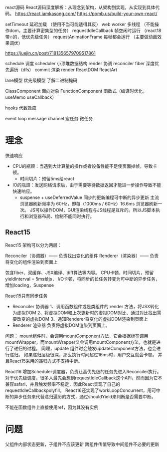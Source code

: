 react源码   React源码深度解析：从理念到架构，从架构到实现，从实现到具体代码。
https://react.iamkasong.com/
https://pomb.us/build-your-own-react/



setTimeout 延迟加载 （使用不当可能适得其反）
web worker 多线程 （不能操作dom，主要计算密集型的任务）
requestIdleCallback 帧空闲时运行 （react18带🔥的，低优先级任务）
requestAnimationFrame 每帧都会运行 （主要做动画效果调优）

https://juejin.cn/post/7181356579709517861

schedule 调度 scheduler 小顶堆数据结构
render 协调 reconciler  fiber 深度优先遍历（dfs）
commit 渲染  render ReactDOM ReactArt

lane模型 优先级模型 了解二进制掩码

ClassComponent     面向对象
FunctionComponent  函数式（编译时优化，useMemo useCallback）

hooks 代数效应

event loop
message channel 宏任务 微任务


# 理念
快速响应
- CPU的瓶颈：当遇到大计算量的操作或者设备性能不足使页面掉帧，导致卡顿。
    - 时间切片：预留5ms给react
- IO的瓶颈：发送网络请求后，由于需要等待数据返回才能进一步操作导致不能快速响应。
    - suspense + useDeferredValue  同步的更新编程可中断的异步更新
主流浏览器刷新频率为 60Hz，即每（1000ms / 60Hz）16.6ms 浏览器刷新一次。
JS可以操作DOM，GUI渲染线程与JS线程是互斥的。所以JS脚本执行和浏览器布局、绘制不能同时执行。

## React15
React15 架构可以分为两层：

Reconciler（协调器）—— 负责找出变化的组件
Renderer（渲染器）—— 负责将变化的组件渲染到页面上



包含fiber、双缓存、JSX编译、diff算法等内容。
CPU卡顿，时间切片，预留yieldInterval = 5ms给js，
I/O卡顿，将同步的长任务转变为可中断的异步任务，增加loading，Suspense

React15只有同步任务
- Reconciler 协调器
    1、调用函数组件或是类组件的 render 方法，将JSX转化为虚拟DOM
    2、将虚拟DOM和上次更新时的虚拟DOM对比、通过对比找出需要改变的虚拟DOM
    3、通知Renderer将变化的虚拟DOM渲染到页面上
- Renderer 渲染器
    负责将虚拟DOM渲染到页面上。

问题：
mount组件时，会调用mountComponent方法，它会根据标签调用mountWrapper，而mountWrapper又会调用mountComponent方法，也就是进行了递归的过程。
同理，update 组件时会触发updateComponent方法，也会进行递归。
如果递归层级很深，那么执行时间超过16ms时，用户交互就会卡顿。
并且React15采用的递归方式不支持中断。

React16
增加Scheduler调度器，负责让高优先级的任务先进入Reconciler执行。
对于优先级调度，很多人最先会想到requestIdleCallback这个API，然而因为它不兼容safari，并且触发频率不稳定，因此React实现了自己的requestIdleCallbackpolyfill。
React16还实现了workLoopConcurrent，用可中断的异步任务来代替递归遍历的方式，通过shouldYield来判断是否需要中断。



不能在函数组件上直接使用ref，因为其没有实例



# 问题
父组件内部状态更新，子组件不应该更新
跨组件传值导致中间组件不必要的更新